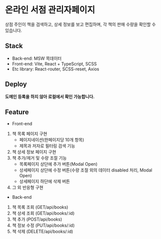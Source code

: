 # 온라인 서점 관리자페이지
상점 주인이 책을 검색하고, 상세 정보를 보고 편집하며, 각 책의 판매 수량을 확인할 수 있습니다.

## Stack
- Back-end: MSW 목데이터
- Front-end: Vite, React + TypeScript, SCSS
- Etc library: React-router, SCSS-reset, Axios

## Deploy
**도메인 등록을 하지 않아 로컬에서 확인 가능합니다.**

## Feature
- Front-end
1) 책 목록 페이지 구현
   - 페이지네이션(한페이지당 10개 항목)
   - 제목과 저자로 필터링 검색 기능
2) 책 상세 정보 페이지 구현
3) 책 추가/제거 및 수량 조절 기능
   - 목록페이지 상단에 추가 버튼(Modal Open)
   - 상세페이지 상단에 수정 버튼(수량 조절 외의 데이터 disabled 처리, Modal Open)
   - 상세페이지 하단에 삭제 버튼
4) 그 외 반응형 구현

- Back-end
1) 책 목록 조회 (GET/api/books)
2) 책 상세 조회 (GET/api/books/:id)
3) 책 추가 (POST/api/books)
4) 책 정보 수정 (PUT/api/books/:id)
5) 책 삭제 (DELETE/api/books/:id)
  
